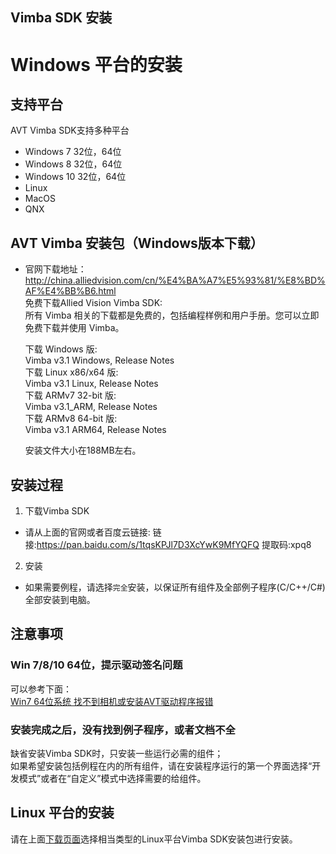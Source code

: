 Vimba SDK 安装
---

# Windows 平台的安装

## 支持平台 
AVT Vimba SDK支持多种平台
* Windows 7 32位，64位
* Windows 8 32位，64位
* Windows 10 32位，64位
* Linux
* MacOS
* QNX 

## AVT Vimba 安装包（Windows版本下载）
* 官网下载地址：http://china.alliedvision.com/cn/%E4%BA%A7%E5%93%81/%E8%BD%AF%E4%BB%B6.html  
  免费下载Allied Vision Vimba SDK:  
  所有 Vimba 相关的下载都是免费的，包括编程样例和用户手册。您可以立即免费下载并使用 Vimba。  

  下载 Windows 版:  
  Vimba v3.1 Windows, Release Notes  
  下载 Linux x86/x64 版:  
  Vimba v3.1 Linux, Release Notes  
  下载 ARMv7 32-bit 版:  
  Vimba v3.1_ARM, Release Notes  
  下载 ARMv8 64-bit 版:  
  Vimba v3.1 ARM64, Release Notes  
  
  安装文件大小在188MB左右。  


## 安装过程
1. 下载Vimba SDK
  * 请从上面的官网或者百度云链接: 链接:https://pan.baidu.com/s/1tqsKPJl7D3XcYwK9MfYQFQ 提取码:xpq8  
2. 安装
  * 如果需要例程，请选择`完全`安装，以保证所有组件及全部例子程序(C/C++/C#)全部安装到电脑。

## 注意事项

### Win 7/8/10 64位，提示驱动签名问题
可以参考下面：  
[Win7 64位系统 找不到相机或安装AVT驱动程序报错](../Normal_Issue/Win7_X64_Install.md)

### 安装完成之后，没有找到例子程序，或者文档不全
缺省安装Vimba SDK时，只安装一些运行必需的组件；  
如果希望安装包括例程在内的所有组件，请在安装程序运行的第一个界面选择“开发模式”或者在“自定义”模式中选择需要的给组件。



## Linux 平台的安装
请在上面[下载页面](http://china.alliedvision.com/cn/%E4%BA%A7%E5%93%81/%E8%BD%AF%E4%BB%B6.html)选择相当类型的Linux平台Vimba SDK安装包进行安装。


